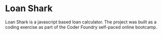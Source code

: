 # Loan Shark
Loan Shark is a javascript based loan calculator.  The
project was built as a coding exercise as part of the
Coder Foundry self-paced online bootcamp.

